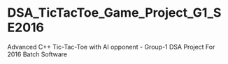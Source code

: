 # DSA_TicTacToe_Game_Project_G1_SE2016
Advanced C++ Tic-Tac-Toe with AI opponent - Group-1 DSA Project For 2016 Batch Software
